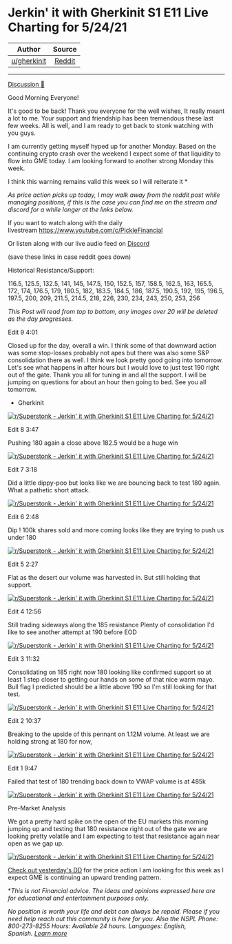 Jerkin' it with Gherkinit S1 E11 Live Charting for 5/24/21
==========================================================

| Author       | Source       | 
| :-------------: |:-------------:|
|  [u/gherkinit](https://www.reddit.com/user/gherkinit/) | [Reddit](https://www.reddit.com/r/Superstonk/comments/njwo7v/jerkin_it_with_gherkinit_s1_e11_live_charting_for/) | 

---

[Discussion 🦍](https://www.reddit.com/r/Superstonk/search?q=flair_name%3A%22Discussion%20%F0%9F%A6%8D%22&restrict_sr=1)

Good Morning Everyone!

It's good to be back! Thank you everyone for the well wishes, It really meant a lot to me. Your support and friendship has been tremendous these last few weeks. All is well, and I am ready to get back to stonk watching with you guys.

I am currently getting myself hyped up for another Monday. Based on the continuing crypto crash over the weekend I expect some of that liquidity to flow into GME today. I am looking forward to another strong Monday this week.

I think this warning remains valid this week so I will reiterate it *

*As price action picks up today, I may walk away from the reddit post while managing positions, if this is the case you can find me on the stream and discord for a while longer at the links below.*

If you want to watch along with the daily livestream <https://www.youtube.com/c/PickleFinancial>

Or listen along with our live audio feed on [Discord](https://discord.gg/HbqnUVsSrH)

(save these links in case reddit goes down)

Historical Resistance/Support:

116.5, 125.5, 132.5, 141, 145, 147.5, 150, 152.5, 157, 158.5, 162.5, 163, 165.5, 172, 174, 176.5, 179, 180.5, 182, 183.5, 184.5, 186, 187.5, 190.5, 192, 195, 196.5, 197.5, 200, 209, 211.5, 214.5, 218, 226, 230, 234, 243, 250, 253, 256

*This Post will read from top to bottom, any images over 20 will be deleted as the day progresses.*

Edit 9 4:01

Closed up for the day, overall a win. I think some of that downward action was some stop-losses probably not apes but there was also some S&P consolidation there as well. I think we look pretty good going into tomorrow. Let's see what happens in after hours but I would love to just test 190 right out of the gate. Thank you all for tuning in and all the support. I will be jumping on questions for about an hour then going to bed. See you all tomorrow.

- Gherkinit

[![r/Superstonk - Jerkin' it with Gherkinit S1 E11 Live Charting for 5/24/21](https://preview.redd.it/5p0kfy8qj4171.png?width=730&format=png&auto=webp&s=d5daef38fe25ccd5a8d9cb4f22d86c7910fb99a4)](https://preview.redd.it/5p0kfy8qj4171.png?width=730&format=png&auto=webp&s=d5daef38fe25ccd5a8d9cb4f22d86c7910fb99a4)

Edit 8 3:47

Pushing 180 again a close above 182.5 would be a huge win

[![r/Superstonk - Jerkin' it with Gherkinit S1 E11 Live Charting for 5/24/21](https://preview.redd.it/xp4gjlcbh4171.png?width=904&format=png&auto=webp&s=0ebe380eca71850c2894a64489327f1828fb71a8)](https://preview.redd.it/xp4gjlcbh4171.png?width=904&format=png&auto=webp&s=0ebe380eca71850c2894a64489327f1828fb71a8)

Edit 7 3:18

Did a little dippy-poo but looks like we are bouncing back to test 180 again. What a pathetic short attack.

[![r/Superstonk - Jerkin' it with Gherkinit S1 E11 Live Charting for 5/24/21](https://preview.redd.it/kynsbve4c4171.png?width=800&format=png&auto=webp&s=93041296fa37b2d2aeda548cf0633f4425f89471)](https://preview.redd.it/kynsbve4c4171.png?width=800&format=png&auto=webp&s=93041296fa37b2d2aeda548cf0633f4425f89471)

Edit 6 2:48

Dip ! 100k shares sold and more coming looks like they are trying to push us under 180

[![r/Superstonk - Jerkin' it with Gherkinit S1 E11 Live Charting for 5/24/21](https://preview.redd.it/q3hvhg1p64171.png?width=874&format=png&auto=webp&s=6cbc4510a98b08f23d699854e1bce9b3c6f21458)](https://preview.redd.it/q3hvhg1p64171.png?width=874&format=png&auto=webp&s=6cbc4510a98b08f23d699854e1bce9b3c6f21458)

Edit 5 2:27

Flat as the desert our volume was harvested in. But still holding that support.

[![r/Superstonk - Jerkin' it with Gherkinit S1 E11 Live Charting for 5/24/21](https://preview.redd.it/ln0el1lx24171.png?width=1328&format=png&auto=webp&s=279395e5ac8f4fd990b97845cb4d29863d039c2b)](https://preview.redd.it/ln0el1lx24171.png?width=1328&format=png&auto=webp&s=279395e5ac8f4fd990b97845cb4d29863d039c2b)

Edit 4 12:56

Still trading sideways along the 185 resistance Plenty of consolidation I'd like to see another attempt at 190 before EOD

[![r/Superstonk - Jerkin' it with Gherkinit S1 E11 Live Charting for 5/24/21](https://preview.redd.it/wigqvlyum3171.png?width=1510&format=png&auto=webp&s=0d600066ee816913a4f9b521435174e93fbb19cc)](https://preview.redd.it/wigqvlyum3171.png?width=1510&format=png&auto=webp&s=0d600066ee816913a4f9b521435174e93fbb19cc)

Edit 3 11:32

Consolidating on 185 right now 180 looking like confirmed support so at least 1 step closer to getting our hands on some of that nice warm mayo. Bull flag I predicted should be a little above 190 so I'm still looking for that test.

[![r/Superstonk - Jerkin' it with Gherkinit S1 E11 Live Charting for 5/24/21](https://preview.redd.it/rr17fwt083171.png?width=1148&format=png&auto=webp&s=b6952524edf6112f18d5d1ee1d76596451ce3133)](https://preview.redd.it/rr17fwt083171.png?width=1148&format=png&auto=webp&s=b6952524edf6112f18d5d1ee1d76596451ce3133)

Edit 2 10:37

Breaking to the upside of this pennant on 1.12M volume. At least we are holding strong at 180 for now,

[![r/Superstonk - Jerkin' it with Gherkinit S1 E11 Live Charting for 5/24/21](https://preview.redd.it/ittn38nyx2171.png?width=1060&format=png&auto=webp&s=94d6fc7e72cec706ea2c4a69920c2a75112c44f7)](https://preview.redd.it/ittn38nyx2171.png?width=1060&format=png&auto=webp&s=94d6fc7e72cec706ea2c4a69920c2a75112c44f7)

Edit 1 9:47

Failed that test of 180 trending back down to VWAP volume is at 485k

[![r/Superstonk - Jerkin' it with Gherkinit S1 E11 Live Charting for 5/24/21](https://preview.redd.it/axpyugozo2171.png?width=1088&format=png&auto=webp&s=46538b38f5f3652bff79343ccc7c3e8a6ad81810)](https://preview.redd.it/axpyugozo2171.png?width=1088&format=png&auto=webp&s=46538b38f5f3652bff79343ccc7c3e8a6ad81810)

Pre-Market Analysis

We got a pretty hard spike on the open of the EU markets this morning jumping up and testing that 180 resistance right out of the gate we are looking pretty volatile and I am expecting to test that resistance again near open as we gap up.

[![r/Superstonk - Jerkin' it with Gherkinit S1 E11 Live Charting for 5/24/21](https://preview.redd.it/tf7r0uff62171.png?width=1516&format=png&auto=webp&s=5112baf7bf3a62577c1b9e7fbd42e411980ab544)](https://preview.redd.it/tf7r0uff62171.png?width=1516&format=png&auto=webp&s=5112baf7bf3a62577c1b9e7fbd42e411980ab544)

[Check out yesterday's DD](https://www.reddit.com/r/Superstonk/comments/njjd9p/jerkinit_with_gherkinit_forward_looking_ta_for/) for the price action I am looking for this week as I expect GME is continuing an upward trending pattern.

**This is not Financial advice. The ideas and opinions expressed here are for educational and entertainment purposes only.*

*No position is worth your life and debt can always be repaid. Please if you need help reach out this community is here for you. Also the NSPL Phone: 800-273-8255 Hours: Available 24 hours. Languages: English, Spanish.* [*Learn more*](https://suicidepreventionlifeline.org/)
